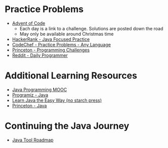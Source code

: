 # Practice Problems

- [Advent of Code](https://adventofcode.com/)
  - Each day is a link to a challenge. Solutions are posted down the road
  - May only be available around Christmas time
- [HackerRank - Java Focused Practice](https://www.hackerrank.com/domains/java)
- [CodeChef - Practice Problems - Any Language](https://www.codechef.com/practice)
- [Princeton - Programming Challenges](https://introcs.cs.princeton.edu/java/assignments/)
- [Reddit - Daily Programmer](https://www.reddit.com/r/dailyprogrammer/)

# Additional Learning Resources

- [Java Programming MOOC](https://java-programming.mooc.fi/part-1)
- [Programiz - Java](https://www.programiz.com/java-programming)
- [Learn Java the Easy Way (no starch press)](https://nostarch.com/learnjava)
- [Princeton - Java](https://introcs.cs.princeton.edu/java/11hello/)

# Continuing the Java Journey

- [Java Tool Roadmap](https://roadmap.sh/java)
